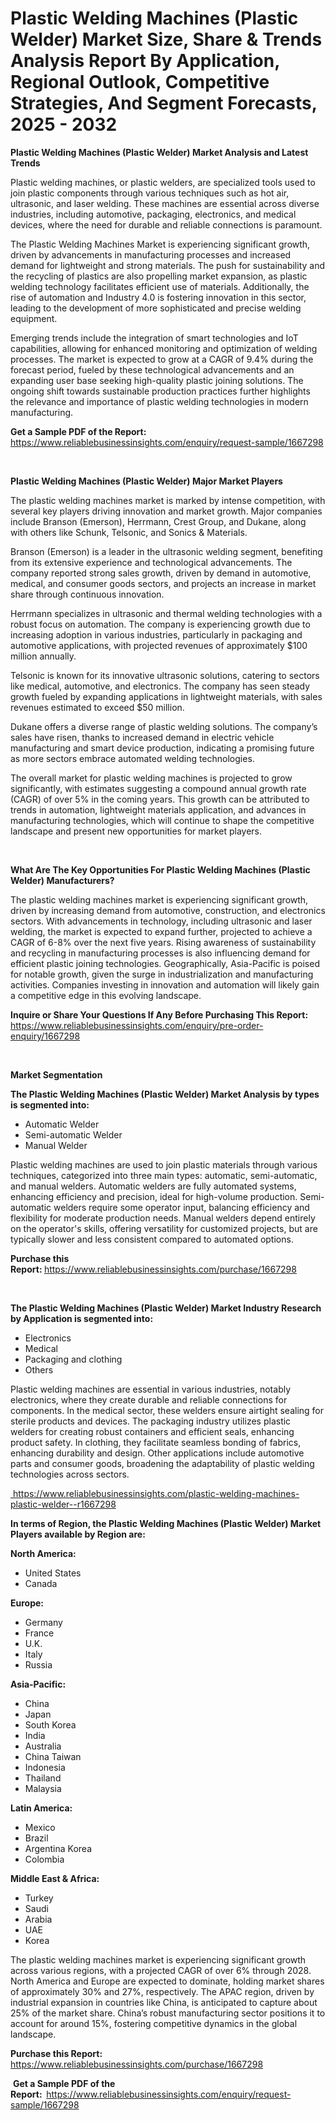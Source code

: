 <p><h1>Plastic Welding Machines (Plastic Welder) Market Size, Share & Trends Analysis Report By Application, Regional Outlook, Competitive Strategies, And Segment Forecasts, 2025 - 2032</h1></p><p><strong>Plastic Welding Machines (Plastic Welder) Market Analysis and Latest Trends</strong></p>
<p><p>Plastic welding machines, or plastic welders, are specialized tools used to join plastic components through various techniques such as hot air, ultrasonic, and laser welding. These machines are essential across diverse industries, including automotive, packaging, electronics, and medical devices, where the need for durable and reliable connections is paramount.</p><p>The Plastic Welding Machines Market is experiencing significant growth, driven by advancements in manufacturing processes and increased demand for lightweight and strong materials. The push for sustainability and the recycling of plastics are also propelling market expansion, as plastic welding technology facilitates efficient use of materials. Additionally, the rise of automation and Industry 4.0 is fostering innovation in this sector, leading to the development of more sophisticated and precise welding equipment.</p><p>Emerging trends include the integration of smart technologies and IoT capabilities, allowing for enhanced monitoring and optimization of welding processes. The market is expected to grow at a CAGR of 9.4% during the forecast period, fueled by these technological advancements and an expanding user base seeking high-quality plastic joining solutions. The ongoing shift towards sustainable production practices further highlights the relevance and importance of plastic welding technologies in modern manufacturing.</p></p>
<p><strong>Get a Sample PDF of the Report:&nbsp;</strong> <a href="https://www.reliablebusinessinsights.com/enquiry/request-sample/1667298?utm_campaign=60&utm_medium=2&utm_source=Github&utm_content=ia&utm_term=16042025&utm_id=plastic-welding-machines-plastic-welder">https://www.reliablebusinessinsights.com/enquiry/request-sample/1667298</a></p>
<p>&nbsp;</p>
<p><strong>Plastic Welding Machines (Plastic Welder) Major Market Players</strong></p>
<p><p>The plastic welding machines market is marked by intense competition, with several key players driving innovation and market growth. Major companies include Branson (Emerson), Herrmann, Crest Group, and Dukane, along with others like Schunk, Telsonic, and Sonics & Materials.</p><p>Branson (Emerson) is a leader in the ultrasonic welding segment, benefiting from its extensive experience and technological advancements. The company reported strong sales growth, driven by demand in automotive, medical, and consumer goods sectors, and projects an increase in market share through continuous innovation.</p><p>Herrmann specializes in ultrasonic and thermal welding technologies with a robust focus on automation. The company is experiencing growth due to increasing adoption in various industries, particularly in packaging and automotive applications, with projected revenues of approximately $100 million annually.</p><p>Telsonic is known for its innovative ultrasonic solutions, catering to sectors like medical, automotive, and electronics. The company has seen steady growth fueled by expanding applications in lightweight materials, with sales revenues estimated to exceed $50 million.</p><p>Dukane offers a diverse range of plastic welding solutions. The company’s sales have risen, thanks to increased demand in electric vehicle manufacturing and smart device production, indicating a promising future as more sectors embrace automated welding technologies.</p><p>The overall market for plastic welding machines is projected to grow significantly, with estimates suggesting a compound annual growth rate (CAGR) of over 5% in the coming years. This growth can be attributed to trends in automation, lightweight materials application, and advances in manufacturing technologies, which will continue to shape the competitive landscape and present new opportunities for market players.</p></p>
<p>&nbsp;</p>
<p><strong>What Are The Key Opportunities For Plastic Welding Machines (Plastic Welder) Manufacturers?</strong></p>
<p><p>The plastic welding machines market is experiencing significant growth, driven by increasing demand from automotive, construction, and electronics sectors. With advancements in technology, including ultrasonic and laser welding, the market is expected to expand further, projected to achieve a CAGR of 6-8% over the next five years. Rising awareness of sustainability and recycling in manufacturing processes is also influencing demand for efficient plastic joining technologies. Geographically, Asia-Pacific is poised for notable growth, given the surge in industrialization and manufacturing activities. Companies investing in innovation and automation will likely gain a competitive edge in this evolving landscape.</p></p>
<p><strong>Inquire or Share Your Questions If Any Before Purchasing This Report:</strong> <a href="https://www.reliablebusinessinsights.com/enquiry/pre-order-enquiry/1667298?utm_campaign=60&utm_medium=2&utm_source=Github&utm_content=ia&utm_term=16042025&utm_id=plastic-welding-machines-plastic-welder">https://www.reliablebusinessinsights.com/enquiry/pre-order-enquiry/1667298</a></p>
<p>&nbsp;</p>
<p><strong>Market Segmentation</strong></p>
<p><strong>The Plastic Welding Machines (Plastic Welder) Market Analysis by types is segmented into:</strong></p>
<p><ul><li>Automatic Welder</li><li>Semi-automatic Welder</li><li>Manual Welder</li></ul></p>
<p><p>Plastic welding machines are used to join plastic materials through various techniques, categorized into three main types: automatic, semi-automatic, and manual welders. Automatic welders are fully automated systems, enhancing efficiency and precision, ideal for high-volume production. Semi-automatic welders require some operator input, balancing efficiency and flexibility for moderate production needs. Manual welders depend entirely on the operator's skills, offering versatility for customized projects, but are typically slower and less consistent compared to automated options.</p></p>
<p><strong>Purchase this Report:&nbsp;</strong><a href="https://www.reliablebusinessinsights.com/purchase/1667298?utm_campaign=60&utm_medium=2&utm_source=Github&utm_content=ia&utm_term=16042025&utm_id=plastic-welding-machines-plastic-welder">https://www.reliablebusinessinsights.com/purchase/1667298</a></p>
<p>&nbsp;</p>
<p><strong>The Plastic Welding Machines (Plastic Welder) Market Industry Research by Application is segmented into:</strong></p>
<p><ul><li>Electronics</li><li>Medical</li><li>Packaging and clothing</li><li>Others</li></ul></p>
<p><p>Plastic welding machines are essential in various industries, notably electronics, where they create durable and reliable connections for components. In the medical sector, these welders ensure airtight sealing for sterile products and devices. The packaging industry utilizes plastic welders for creating robust containers and efficient seals, enhancing product safety. In clothing, they facilitate seamless bonding of fabrics, enhancing durability and design. Other applications include automotive parts and consumer goods, broadening the adaptability of plastic welding technologies across sectors.</p></p>
<p><a href="https://www.reliablebusinessinsights.com/plastic-welding-machines-plastic-welder--r1667298?utm_campaign=60&utm_medium=2&utm_source=Github&utm_content=ia&utm_term=16042025&utm_id=plastic-welding-machines-plastic-welder">&nbsp;https://www.reliablebusinessinsights.com/plastic-welding-machines-plastic-welder--r1667298</a></p>
<p><strong>In terms of Region, the Plastic Welding Machines (Plastic Welder) Market Players available by Region are:</strong></p>
<p>
    <p> <strong> North America: </strong>
        <ul>
            <li>United States</li>
            <li>Canada</li>
        </ul>
        </p> 
    <p> <strong> Europe: </strong>
        <ul>
            <li>Germany</li>
            <li>France</li>
            <li>U.K.</li>
            <li>Italy</li>
            <li>Russia</li>
        </ul>
        </p> 
    <p> <strong> Asia-Pacific: </strong>
        <ul>
            <li>China</li>
            <li>Japan</li>
            <li>South Korea</li>
            <li>India</li>
            <li>Australia</li>
            <li>China Taiwan</li>
            <li>Indonesia</li>
            <li>Thailand</li>
            <li>Malaysia</li>
        </ul>
        </p> 
    <p> <strong> Latin America: </strong>
        <ul>
            <li>Mexico</li>
            <li>Brazil</li>
            <li>Argentina Korea</li>
            <li>Colombia</li>
        </ul>
        </p> 
    <p> <strong> Middle East & Africa: </strong>
        <ul>
            <li>Turkey</li>
            <li>Saudi</li>
            <li>Arabia</li>
            <li>UAE</li>
            <li>Korea</li>
        </ul>
    </p>
    </p>
<p><p>The plastic welding machines market is experiencing significant growth across various regions, with a projected CAGR of over 6% through 2028. North America and Europe are expected to dominate, holding market shares of approximately 30% and 27%, respectively. The APAC region, driven by industrial expansion in countries like China, is anticipated to capture about 25% of the market share. China’s robust manufacturing sector positions it to account for around 15%, fostering competitive dynamics in the global landscape.</p></p>
<p><strong>Purchase this Report: </strong><a href="https://www.reliablebusinessinsights.com/purchase/1667298?utm_campaign=60&utm_medium=2&utm_source=Github&utm_content=ia&utm_term=16042025&utm_id=plastic-welding-machines-plastic-welder">https://www.reliablebusinessinsights.com/purchase/1667298</a></p>
<p>&nbsp;<strong>Get a Sample PDF of the Report:&nbsp;&nbsp;</strong><a href="https://www.reliablebusinessinsights.com/enquiry/request-sample/1667298?utm_campaign=60&utm_medium=2&utm_source=Github&utm_content=ia&utm_term=16042025&utm_id=plastic-welding-machines-plastic-welder">https://www.reliablebusinessinsights.com/enquiry/request-sample/1667298</a></p>
<p><strong></strong></p>
<p><p></p><p></p><p></p></p>